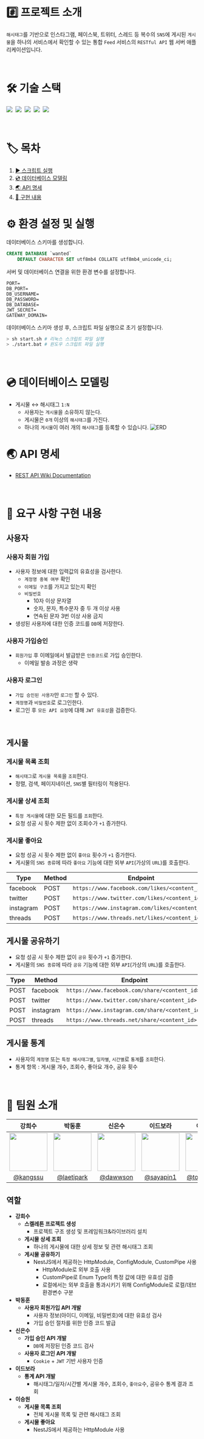 # #️⃣ 프로젝트 소개

`해시태그`를 기반으로 인스타그램, 페이스북, 트위터, 스레드 등 복수의 `SNS`에 게시된 `게시물`을 하나의 서비스에서 확인할 수 있는 통합 `Feed` 서비스의 `RESTful API` 웹 서버
애플리케이션입니다.

<br>

# 🛠️ 기술 스택

<img src="https://img.shields.io/badge/Node.js-version_18-339933">&nbsp;
<img src="https://img.shields.io/badge/Nest.js-version_10-E0234E">&nbsp;
<img src="https://img.shields.io/badge/TypeScript-version_5-3178C6">&nbsp;
<img src="https://img.shields.io/badge/TypeORM-version_0.3-fcad03">&nbsp;
<img src="https://img.shields.io/badge/MySQL-version_8-00758F">&nbsp;

<br>

# 🏷️ 목차

1. [:arrow_forward: 스크립트 실행](#arrow_forward-스크립트-실행)
2. [:cd: 데이터베이스 모델링](#cd-데이터베이스-모델링)
3. [:earth_asia: API 명세](#earth_asia-API-명세)
4. [:bookmark_tabs: 구현 내용](#bookmark_tabs-구현-내용)

# :gear: 환경 설정 및 실행

데이터베이스 스키마를 생성합니다.

```sql
CREATE DATABASE `wanted`
    DEFAULT CHARACTER SET utf8mb4 COLLATE utf8mb4_unicode_ci;
```

서버 및 데이터베이스 연결을 위한 환경 변수를 설정합니다.

```dotenv
PORT=
DB_PORT=
DB_USERNAME=
DB_PASSWORD=
DB_DATABASE=
JWT_SECRET=
GATEWAY_DOMAIN=
```

데이터베이스 스키마 생성 후, 스크립트 파일 실행으로 초기 설정합니다.

```bash
> sh start.sh # 리눅스 스크립트 파일 실행
> ./start.bat # 윈도우 스크립트 파일 실행
```

<br>

# :cd: 데이터베이스 모델링

- 게시물 ↔️ 해시태그 `1:N`
    - 사용자는 `게시물`을 소유하지 않는다.
    - 게시물은 `0개` 이상의 `해시태그`를 가진다.
    - 하나의 `게시물`이 여러 개의 `해시태그`를 등록할 수 있습니다.
      ![ERD](https://hackmd.io/_uploads/r1phpypMT.png)

# :earth_asia: API 명세

- [REST API Wiki Documentation](https://github.com/Wanted-Pre-Onboarding-Team-E/social-media-integration-feed/wiki/REST-API)

<br>

# :bookmark_tabs: 요구 사항 구현 내용

## 사용자

### 사용자 회원 가입

- 사용자 정보에 대한 입력값의 유효성을 검사한다.
    - `계정명 중복 여부` 확인
    - `이메일 구조`를 가지고 있는지 확인
    - `비밀번호`
        - 10자 이상 문자열
        - 숫자, 문자, 특수문자 중 두 개 이상 사용
        - 연속된 문자 3번 이상 사용 금지
- 생성된 사용자에 대한 인증 코드를 `DB`에 저장한다.

### 사용자 가입승인

- `회원가입` 후 이메일에서 발급받은 `인증코드`로 가입 승인한다.
    - 이메일 발송 과정은 생략

### 사용자 로그인

- `가입 승인된 사용자`만 `로그인` 할 수 있다.
- `계정명`과 `비밀번호`로 로그인한다.
- 로그인 후 `모든 API 요청`에 대해 `JWT 유효성`을 검증한다.

<br>

## 게시물

### 게시물 목록 조회

- `해시태그`로 `게시물 목록`을 `조회`한다.
- 정렬, 검색, 페이지네이션, `SNS`별 필터링이 적용된다.

### 게시물 상세 조회

- `특정 게시물`에 대한 모든 필드를 `조회`한다.
- 요청 성공 시 횟수 제한 없이 조회수가 `+1` 증가한다.

### 게시물 좋아요

- 요청 성공 시 횟수 제한 없이 `좋아요` 횟수가 `+1` 증가한다.
- 게시물의 `SNS 종류`에 따라 `좋아요` 기능에 대한 외부 `API`(가상의 `URL`)를 호출한다.

| Type      | Method | Endpoint                                       |
|-----------|--------|------------------------------------------------|
| facebook  | POST   | `https://www.facebook.com/likes/<content_id>`  |
| twitter   | POST   | `https://www.twitter.com/likes/<content_id>`   |
| instagram | POST   | `https://www.instagram.com/likes/<content_id>` |
| threads   | POST   | `https://www.threads.net/likes/<content_id>`   |

## 게시물 공유하기

- 요청 성공 시 횟수 제한 없이 `공유` 횟수가 `+1` 증가한다.
- 게시물의 `SNS 종류`에 따라 `공유` 기능에 대한 외부 `API`(가상의 `URL`)를 호출한다.

| Type | Method    | Endpoint                                       |
|------|-----------|------------------------------------------------|
| POST | facebook  | `https://www.facebook.com/share/<content_id>`  |
| POST | twitter   | `https://www.twitter.com/share/<content_id>`   |
| POST | instagram | `https://www.instagram.com/share/<content_id>` |
| POST | threads   | `https://www.threads.net/share/<content_id>`   |

## 게시물 통계

- 사용자의 `계정명` 또는 `특정 해시태그별`, `일자별`, `시간별`로 `통계`를 `조회`한다.
- 통계 항목 : 게시물 개수, 조회수, 좋아요 개수, 공유 횟수

<br>

# 👋 팀원 소개

|                                강희수                                |                                박동훈                                |                                신은수                                |                               이드보라                                |                                이승원                                |
|:-----------------------------------------------------------------:|:-----------------------------------------------------------------:|:-----------------------------------------------------------------:|:-----------------------------------------------------------------:|:-----------------------------------------------------------------:|
| <img src="https://hackmd.io/_uploads/H1Honf0fp.jpg" width="100"/> | <img src="https://hackmd.io/_uploads/B12ir7pGp.png" width="100"/> | <img src="https://hackmd.io/_uploads/HyZ86pjzp.png" width="100"/> | <img src="https://hackmd.io/_uploads/ByC5xOhz6.jpg" width="100"/> | <img src="https://hackmd.io/_uploads/B19HTJ6zp.jpg" width="100"/> |
|              [@kangssu](https://github.com/kangssu)               |            [@laetipark](https://github.com/laetipark)             |              [@dawwson](https://github.com/dawwson)               |             [@sayapin1](https://github.com/sayapin1)              |             [@tomeee11](https://github.com/tomeee11)              |

## 역할

- **강희수**
    - **스켈레톤 프로젝트 생성**
        - 프로젝트 구조 생성 및 프레임워크&라이브러리 설치
    - **게시물 상세 조회**
        - 하나의 게시물에 대한 상세 정보 및 관련 해시태그 조회
    - **게시물 공유하기**
        - NestJS에서 제공하는 HttpModule, ConfigModule, CustomPipe 사용
            - HttpModule로 외부 호출 사용
            - CustomPipe로 Enum Type의 특정 값에 대한 유효성 검증
            - 로컬에서는 외부 호출을 통과시키기 위해 ConfigModule로 로컬/데브 환경변수 구분
- **박동훈**
    - **사용자 회원가입 API 개발**
        - 사용자 정보(아이디, 이메일, 비밀번호)에 대한 유효성 검사
        - 가입 승인 절차를 위한 인증 코드 발급
- **신은수**
    - **가입 승인 API 개발**
        - `DB`에 저장된 인증 코드 검사
    - **사용자 로그인 API 개발**
        - `Cookie` + `JWT` 기반 사용자 인증
- **이드보라**
    - **통계 API 개발**
        - 해시태그/일자/시간별 게시물 개수, 조회수, `좋아요`수, 공유수 통계 결과 조회
- **이승원**
    - **게시물 목록 조회**
        - 전체 게시물 목록 및 관련 해시태그 조회
    - **게시물 좋아요**
        - NestJS에서 제공하는 HttpModule 사용
